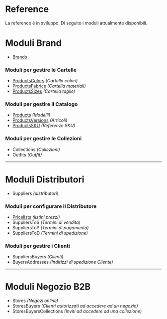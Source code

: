 # Reference

La reference è in sviluppo.
Di seguito i moduli attualmente disponibili.

# Moduli Brand
- [Brands](./modules/brands/index.md)

### Moduli per gestire le Cartelle
- [ProductsColors](./modules/productsColors/index.md) *(Cartella colori)*
- [ProductsFabrics](./modules/productsFabrics/index.md) *(Cartella materiali)*
- [ProductsSizes](./modules/productsSizes/index.md) *(Cartella taglie)*

### Moduli per gestire il Catalogo
- [Products](./modules/products/index.md) *(Modelli)*
- [ProductsVersions](./modules/productsVersions/index.md) *(Articoli)*
- [ProductsSKU](./modules/productsSKU/index.md) *(Referenze SKU)*

### Moduli per gestire le Collezioni
- Collections *(Collezioni)*
- Outfits  *(Outfit)*

___

# Moduli Distributori
- Suppliers *(distributori)*

### Moduli per configurare il Distributore
- [Pricelists](.modules/pricelists/index.md) *(listini prezzi)*
- SuppliersToS *(Termini di vendita)*
- SuppliersToP *(Termini di pagamento)*
- SuppliersToD *(Termini di spedizione)*

### Moduli per gestire i Clienti
- SuppliersBuyers *(Clienti)*
- BuyersAddresses *(Indirizzi di spedizione Cliente)*

___

# Moduli Negozio B2B
- Stores *(Negozi online)*
- StoresBuyers *(Clienti autorizzati ad accedere ad un negozio)*
- StoresBuyersCollections *(Inviti ad accedere ad una collezione)*
